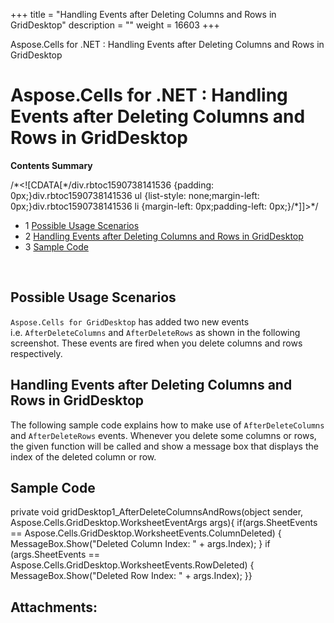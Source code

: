 +++
title = "Handling Events after Deleting Columns and Rows in GridDesktop" 
description = "" 
weight = 16603 
+++

Aspose.Cells for .NET : Handling Events after Deleting Columns and Rows in GridDesktop  

# Aspose.Cells for .NET : Handling Events after Deleting Columns and Rows in GridDesktop


**Contents Summary**

/\*<!\[CDATA\[\*/div.rbtoc1590738141536 {padding: 0px;}div.rbtoc1590738141536 ul {list-style: none;margin-left: 0px;}div.rbtoc1590738141536 li {margin-left: 0px;padding-left: 0px;}/\*\]\]>\*/

*   1 [Possible Usage Scenarios](#HandlingEventsafterDeletingColumnsandRowsinGridDesktop-PossibleUsageScenarios)
*   2 [Handling Events after Deleting Columns and Rows in GridDesktop](#HandlingEventsafterDeletingColumnsandRowsinGridDesktop-HandlingEventsafterDeletingColumnsandRowsinGridDesktop)
*   3 [Sample Code](#HandlingEventsafterDeletingColumnsandRowsinGridDesktop-SampleCode)

 

## Possible Usage Scenarios

`Aspose.Cells for GridDesktop` has added two new events i.e. `AfterDeleteColumns` and `AfterDeleteRows` as shown in the following screenshot. These events are fired when you delete columns and rows respectively.


## Handling Events after Deleting Columns and Rows in GridDesktop

The following sample code explains how to make use of `AfterDeleteColumns` and `AfterDeleteRows` events. Whenever you delete some columns or rows, the given function will be called and show a message box that displays the index of the deleted column or row.

## Sample Code

private void gridDesktop1\_AfterDeleteColumnsAndRows(object sender, Aspose.Cells.GridDesktop.WorksheetEventArgs args){    if(args.SheetEvents == Aspose.Cells.GridDesktop.WorksheetEvents.ColumnDeleted)    {        MessageBox.Show("Deleted Column Index: " + args.Index);    }    if (args.SheetEvents == Aspose.Cells.GridDesktop.WorksheetEvents.RowDeleted)    {        MessageBox.Show("Deleted Row Index: " + args.Index);    }}

## Attachments:


